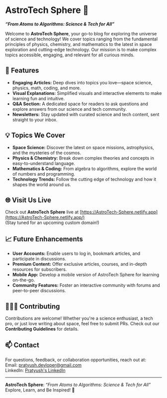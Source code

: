 # AstroTech Sphere 🌌

***“From Atoms to Algorithms: Science & Tech for All”***

Welcome to **AstroTech Sphere**, your go-to blog for exploring the universe of science and technology! We cover topics ranging from the fundamental principles of physics, chemistry, and mathematics to the latest in space exploration and cutting-edge technology. Our mission is to make complex topics accessible, engaging, and relevant for all curious minds.

## 🌟 Features
- **Engaging Articles:** Deep dives into topics you love—space science, physics, math, coding, and more.
- **Visual Explanations:** Simplified visuals and interactive elements to make learning fun and intuitive.
- **Q&A Section:** A dedicated space for readers to ask questions and explore answers from our science and tech community.
- **Newsletters:** Stay updated with curated science and tech content, sent straight to your inbox.

## 💡 Topics We Cover
- **Space Science:** Discover the latest on space missions, astrophysics, and the mysteries of the cosmos.
- **Physics & Chemistry:** Break down complex theories and concepts in easy-to-understand language.
- **Mathematics & Coding:** From algebra to algorithms, explore the world of numbers and programming.
- **Technology Trends:** Follow the cutting edge of technology and how it shapes the world around us.

## 🌐 Visit Us Live
Check out **AstroTech Sphere** live at [https://AstroTech-Sphere.netlify.app](https://AstroTech-Sphere.netlify.app/)  
(Stay tuned for an upcoming custom domain!)

## 📈 Future Enhancements
- **User Accounts:** Enable users to log in, bookmark articles, and participate in discussions.
- **Premium Content:** Offer exclusive articles, courses, and in-depth resources for subscribers.
- **Mobile App:** Develop a mobile version of AstroTech Sphere for learning on-the-go.
- **Community Features:** Foster an interactive community with forums and peer-to-peer discussions.

## 🧑‍🤝‍🧑 Contributing
Contributions are welcome! Whether you're a science enthusiast, a tech pro, or just love writing about space, feel free to submit PRs. Check out our **Contributing Guidelines** for details.

## 📫 Contact
For questions, feedback, or collaboration opportunities, reach out at:  
Email: [pratyush.devloper@gmail.com](mailto:pratyush.devloper@gmail.com)  
LinkedIn: [Pratyush's LinkedIn](https://www.linkedin.com/in/pratyush-kumar-751a1229b/)

---

**AstroTech Sphere**: *“From Atoms to Algorithms: Science & Tech for All”*
Explore, Learn, and Be Inspired! 🌠
